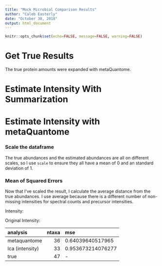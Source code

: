 ```yaml
---
title: "Mock Microbial Comparison Results"
author: "Caleb Easterly"
date: "October 30, 2018"
output: html_document
---
```



```r
knitr::opts_chunk$set(echo=FALSE, message=FALSE, warning=FALSE)
```

# Get True Results
The true protein amounts were expanded with metaQuantome. 


# Estimate Intensity With Summarization



# Estimate Intensity with metaQuantome






### Scale the dataframe

The true abundances and the estimated abundances are all on different scales, so I use `scale` to ensure they all have a mean of 0 and an standard deviation of 1.



### Mean of Squared Errors

Now that I've scaled the result, I calculate the average distance from the true abundances. I use average because there is a different number of non-missing intensities for spectral counts and precursor intensities.

Intensity:


Original Intensity:


<table class="table" style="margin-left: auto; margin-right: auto;">
 <thead>
  <tr>
   <th style="text-align:left;"> analysis </th>
   <th style="text-align:right;"> ntaxa </th>
   <th style="text-align:left;"> mse </th>
  </tr>
 </thead>
<tbody>
  <tr>
   <td style="text-align:left;"> metaquantome </td>
   <td style="text-align:right;"> 36 </td>
   <td style="text-align:left;"> 0.64039640517965 </td>
  </tr>
  <tr>
   <td style="text-align:left;"> lca (intensity) </td>
   <td style="text-align:right;"> 33 </td>
   <td style="text-align:left;"> 0.953673214076277 </td>
  </tr>
  <tr>
   <td style="text-align:left;"> true </td>
   <td style="text-align:right;"> 47 </td>
   <td style="text-align:left;"> - </td>
  </tr>
</tbody>
</table>


<!-- ### Plotting -->

<!-- ```{r} -->
<!-- library(ggplot2) -->
<!-- ms1 <- "Precursor Intensity" -->
<!-- spec <- "Spectral Counting" -->
<!-- lca_sum <- "Sum on LCA" -->
<!-- ggplot(scaled) + -->
<!-- 	geom_point(aes(x = true_abund, y = int_abund, col = ms1)) + -->
<!-- 	geom_point(aes(x = true_abund, y = mq_sc_abund, col=spec)) + -->
<!-- 	geom_abline(intercept = 0, slope = 1) + -->
<!-- 	geom_smooth(aes(x = true_abund, y = int_abund, col = ms1), method = "lm", se=FALSE) + -->
<!-- 	geom_smooth(aes(x = true_abund, y = mq_sc_abund, col = spec), method = "lm", se=FALSE) + -->
<!-- 	geom_smooth(aes(x = true_abund, y = lca_sum_abund, col = lca_sum), method = "lm", se=FALSE) + -->
<!-- 	theme_bw() + -->
<!-- 	labs(x = "Scaled True Abundance", y = "Scaled Estimated Abundance") -->
<!-- ``` -->
